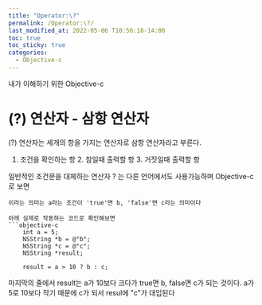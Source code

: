 ```yaml
---
title: "Operator:\?"
permalink: /Operator:\?/
last_modified_at: 2022-05-06 T10:56:18-14:00
toc: true
toc_sticky: true
categories:
  - Objective-c
---
```

내가 이해하기 위한 Objective-c
# (?) 연산자 - 삼항 연산자

 (?) 연산자는 세개의 항을 가지는 연산자로 삼항 연산자라고 부른다.
1. 조건을 확인하는 항 2. 참일때 출력할 항 3. 거짓일때 출력할 항

일반적인 조건문을 대체하는 연산자 \? 는 다른 언어에서도 사용가능하며
Objective-c 로 보면 
```a? b : c;
이라는 의미는 a라는 조건이 'true'면 b, 'false'면 c라는 의미이다

아래 실제로 작동하는 코드로 확인해보면
```objective-c
	int a = 5;
	NSString *b = @"b";
	NSString *c = @"c";
	NSString *result;

	result = a > 10 ? b : c;
```
마지막의 줄에서 result는 a가 10보다 크다가 true면 b, false면 c가 되는 것이다.
a가 5로 10보다 작기 때문에 c가 되서 resul에 "c"가 대입된다


